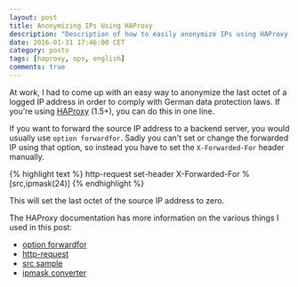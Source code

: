 ```yaml
---
layout: post
title: Anonymizing IPs Using HAProxy
description: "Description of how to easily anonymize IPs using HAProxy."
date: 2016-01-31 17:46:00 CET
category: posts
tags: [haproxy, ops, english]
comments: true
---
```


At work, I had to come up with an easy way to anonymize the last octet of a logged IP address in order to comply with German data protection laws. If you're using [HAProxy](http://www.haproxy.org) (1.5+), you can do this in one line.

If you want to forward the source IP address to a backend server, you would usually use `option forwardfor`. Sadly you can't set or change the forwarded IP using that option, so instead you have to set the `X-Forwarded-For` header manually.

{% highlight text %}
http-request set-header X-Forwarded-For %[src,ipmask(24)]
{% endhighlight %}

This will set the last octet of the source IP address to zero.

The HAProxy documentation has more information on the various things I used in this post:

* [option forwardfor](https://cbonte.github.io/haproxy-dconv/configuration-1.5.html#4-option%20forwardfor)
* [http-request](https://cbonte.github.io/haproxy-dconv/configuration-1.5.html#4-http-request)
* [src sample](https://cbonte.github.io/haproxy-dconv/configuration-1.5.html#7.3.3-src)
* [ipmask converter](https://cbonte.github.io/haproxy-dconv/configuration-1.5.html#7.3.1-ipmask)

